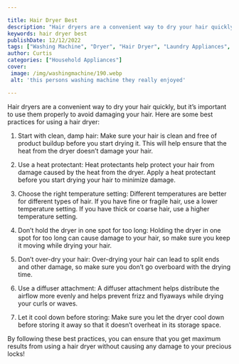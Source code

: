 ```yaml
---

title: Hair Dryer Best
description: "Hair dryers are a convenient way to dry your hair quickly, but it’s important to use them properly to avoid damaging your hair. He...learn more about it now"
keywords: hair dryer best
publishDate: 12/12/2022
tags: ["Washing Machine", "Dryer", "Hair Dryer", "Laundry Appliances", "Appliance Guide"]
author: Curtis
categories: ["Household Appliances"]
cover: 
 image: /img/washingmachine/190.webp
 alt: 'this persons washing machine they really enjoyed'

---
```


Hair dryers are a convenient way to dry your hair quickly, but it’s important to use them properly to avoid damaging your hair. Here are some best practices for using a hair dryer: 

1. Start with clean, damp hair: Make sure your hair is clean and free of product buildup before you start drying it. This will help ensure that the heat from the dryer doesn’t damage your hair. 

2. Use a heat protectant: Heat protectants help protect your hair from damage caused by the heat from the dryer. Apply a heat protectant before you start drying your hair to minimize damage. 

3. Choose the right temperature setting: Different temperatures are better for different types of hair. If you have fine or fragile hair, use a lower temperature setting. If you have thick or coarse hair, use a higher temperature setting. 

4. Don’t hold the dryer in one spot for too long: Holding the dryer in one spot for too long can cause damage to your hair, so make sure you keep it moving while drying your hair. 

5. Don’t over-dry your hair: Over-drying your hair can lead to split ends and other damage, so make sure you don’t go overboard with the drying time. 

6. Use a diffuser attachment: A diffuser attachment helps distribute the airflow more evenly and helps prevent frizz and flyaways while drying your curls or waves. 

7. Let it cool down before storing: Make sure you let the dryer cool down before storing it away so that it doesn’t overheat in its storage space. 

By following these best practices, you can ensure that you get maximum results from using a hair dryer without causing any damage to your precious locks!
